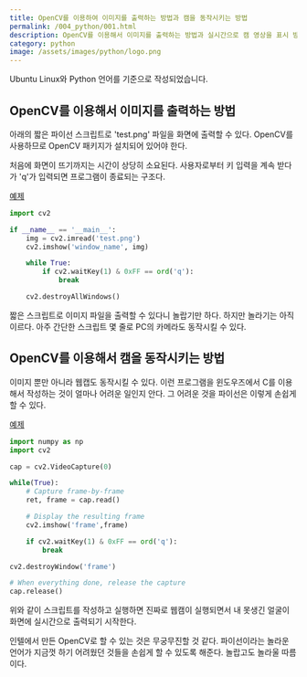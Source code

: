 ```yaml
---
title: OpenCV를 이용하여 이미지를 출력하는 방법과 캠을 동작시키는 방법
permalink: /004_python/001.html
description: OpenCV를 이용해서 이미지를 출력하는 방법과 실시간으로 캠 영상을 표시 방법을 설명합니다.  
category: python
image: /assets/images/python/logo.png
---
```

Ubuntu Linux와 Python 언어를 기준으로 작성되었습니다.   
   
   
OpenCV를 이용해서 이미지를 출력하는 방법
---

   
아래의 짧은 파이선 스크립트로 'test.png' 파일을 화면에 출력할 수 있다. 
OpenCV를 사용하므로 OpenCV 패키지가 설치되어 있어야 한다.   
   

처음에 화면이 뜨기까지는 시간이 상당히 소요된다. 
사용자로부터 키 입력을 계속 받다가 'q'가 입력되면 프로그램이 종료되는 구조다.   

[예제](https://raw.githubusercontent.com/boyinblue/test/main/python/opencv/opencv.py)


```python
import cv2

if __name__ == '__main__':
    img = cv2.imread('test.png')
    cv2.imshow('window_name', img)

    while True:
        if cv2.waitKey(1) & 0xFF == ord('q'):
            break

    cv2.destroyAllWindows()
```


짧은 스크립트로 이미지 파일을 출력할 수 있다니 놀랍기만 하다. 
하지만 놀라기는 아직 이르다. 
아주 간단한 스크립트 몇 줄로 PC의 카메라도 동작시킬 수 있다.   
   

OpenCV를 이용해서 캠을 동작시키는 방법
---

   
이미지 뿐만 아니라 웹캡도 동작시킬 수 있다. 
이런 프로그램을 윈도우즈에서 C를 이용해서 작성하는 것이 얼마나 어려운 일인지 안다. 
그 어려운 것을 파이선은 이렇게 손쉽게 할 수 있다.   


[예제](https://raw.githubusercontent.com/boyinblue/test/main/python/opencv/opencv2.py)


```python
import numpy as np
import cv2

cap = cv2.VideoCapture(0)

while(True):
    # Capture frame-by-frame
    ret, frame = cap.read()

    # Display the resulting frame
    cv2.imshow('frame',frame)

    if cv2.waitKey(1) & 0xFF == ord('q'):
        break

cv2.destroyWindow('frame')

# When everything done, release the capture
cap.release()
```

   
위와 같이 스크립트를 작성하고 실행하면 진짜로 웹캠이 실행되면서 
내 못생긴 얼굴이 화면에 실시간으로 출력되기 시작한다.   

   
인텔에서 만든 OpenCV로 할 수 있는 것은 무궁무진할 것 같다. 
파이선이라는 놀라운 언어가 지금껏 하기 어려웠던 것들을 손쉽게 할 수 있도록 해준다. 
놀랍고도 놀라울 따름이다.   

